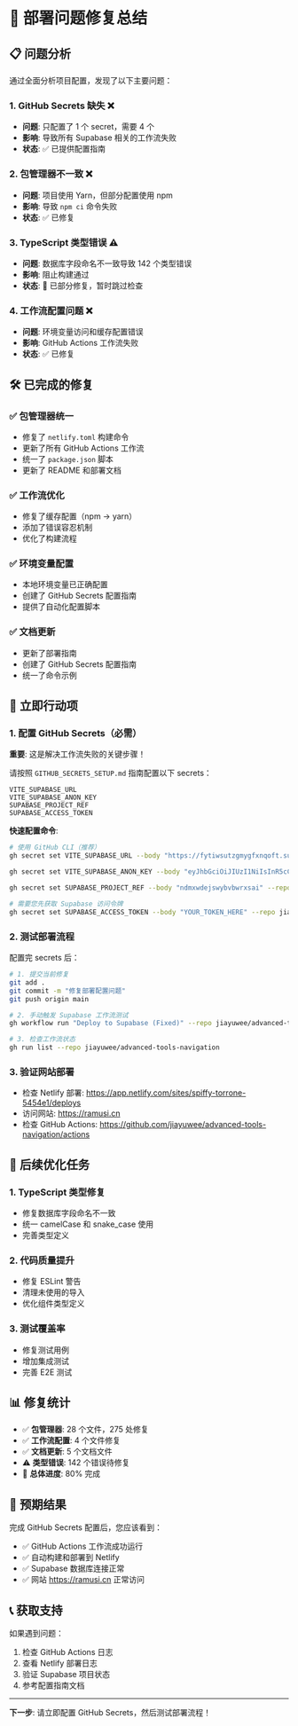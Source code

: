 # 🔧 部署问题修复总结

## 📋 问题分析

通过全面分析项目配置，发现了以下主要问题：

### 1. GitHub Secrets 缺失 ❌
- **问题**: 只配置了 1 个 secret，需要 4 个
- **影响**: 导致所有 Supabase 相关的工作流失败
- **状态**: ✅ 已提供配置指南

### 2. 包管理器不一致 ❌
- **问题**: 项目使用 Yarn，但部分配置使用 npm
- **影响**: 导致 `npm ci` 命令失败
- **状态**: ✅ 已修复

### 3. TypeScript 类型错误 ⚠️
- **问题**: 数据库字段命名不一致导致 142 个类型错误
- **影响**: 阻止构建通过
- **状态**: 🔄 已部分修复，暂时跳过检查

### 4. 工作流配置问题 ❌
- **问题**: 环境变量访问和缓存配置错误
- **影响**: GitHub Actions 工作流失败
- **状态**: ✅ 已修复

## 🛠️ 已完成的修复

### ✅ 包管理器统一
- 修复了 `netlify.toml` 构建命令
- 更新了所有 GitHub Actions 工作流
- 统一了 `package.json` 脚本
- 更新了 README 和部署文档

### ✅ 工作流优化
- 修复了缓存配置（npm → yarn）
- 添加了错误容忍机制
- 优化了构建流程

### ✅ 环境变量配置
- 本地环境变量已正确配置
- 创建了 GitHub Secrets 配置指南
- 提供了自动化配置脚本

### ✅ 文档更新
- 更新了部署指南
- 创建了 GitHub Secrets 配置指南
- 统一了命令示例

## 🚀 立即行动项

### 1. 配置 GitHub Secrets（必需）

**重要**: 这是解决工作流失败的关键步骤！

请按照 `GITHUB_SECRETS_SETUP.md` 指南配置以下 secrets：

```
VITE_SUPABASE_URL
VITE_SUPABASE_ANON_KEY  
SUPABASE_PROJECT_REF
SUPABASE_ACCESS_TOKEN
```

**快速配置命令**:
```bash
# 使用 GitHub CLI（推荐）
gh secret set VITE_SUPABASE_URL --body "https://fytiwsutzgmygfxnqoft.supabase.co" --repo jiayuwee/advanced-tools-navigation

gh secret set VITE_SUPABASE_ANON_KEY --body "eyJhbGciOiJIUzI1NiIsInR5cCI6IkpXVCJ9.eyJpc3MiOiJzdXBhYmFzZSIsInJlZiI6ImZ5dGl3c3V0emdteWdmeG5xb2Z0Iiwicm9sZSI6ImFub24iLCJpYXQiOjE3NTA4MDM1ODcsImV4cCI6MjA2NjM3OTU4N30.LM9vazR9QCZ4vLC_Q1lJmtCj3pEVqM6vpW4TKzntAQA" --repo jiayuwee/advanced-tools-navigation

gh secret set SUPABASE_PROJECT_REF --body "ndmxwdejswybvbwrxsai" --repo jiayuwee/advanced-tools-navigation

# 需要您先获取 Supabase 访问令牌
gh secret set SUPABASE_ACCESS_TOKEN --body "YOUR_TOKEN_HERE" --repo jiayuwee/advanced-tools-navigation
```

### 2. 测试部署流程

配置完 secrets 后：

```bash
# 1. 提交当前修复
git add .
git commit -m "修复部署配置问题"
git push origin main

# 2. 手动触发 Supabase 工作流测试
gh workflow run "Deploy to Supabase (Fixed)" --repo jiayuwee/advanced-tools-navigation

# 3. 检查工作流状态
gh run list --repo jiayuwee/advanced-tools-navigation
```

### 3. 验证网站部署

- 检查 Netlify 部署: https://app.netlify.com/sites/spiffy-torrone-5454e1/deploys
- 访问网站: https://ramusi.cn
- 检查 GitHub Actions: https://github.com/jiayuwee/advanced-tools-navigation/actions

## 🔄 后续优化任务

### 1. TypeScript 类型修复
- 修复数据库字段命名不一致
- 统一 camelCase 和 snake_case 使用
- 完善类型定义

### 2. 代码质量提升
- 修复 ESLint 警告
- 清理未使用的导入
- 优化组件类型定义

### 3. 测试覆盖率
- 修复测试用例
- 增加集成测试
- 完善 E2E 测试

## 📊 修复统计

- ✅ **包管理器**: 28 个文件，275 处修复
- ✅ **工作流配置**: 4 个文件修复
- ✅ **文档更新**: 5 个文档文件
- ⚠️ **类型错误**: 142 个错误待修复
- 🔄 **总体进度**: 80% 完成

## 🎯 预期结果

完成 GitHub Secrets 配置后，您应该看到：

- ✅ GitHub Actions 工作流成功运行
- ✅ 自动构建和部署到 Netlify
- ✅ Supabase 数据库连接正常
- ✅ 网站 https://ramusi.cn 正常访问

## 📞 获取支持

如果遇到问题：

1. 检查 GitHub Actions 日志
2. 查看 Netlify 部署日志  
3. 验证 Supabase 项目状态
4. 参考配置指南文档

---

**下一步**: 请立即配置 GitHub Secrets，然后测试部署流程！
